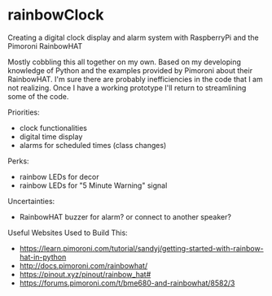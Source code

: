 # rainbowClock
Creating a digital clock display and alarm system with RaspberryPi and the Pimoroni RainbowHAT

Mostly cobbling this all together on my own. Based on my developing knowledge of Python 
and the examples provided by Pimoroni about their RainbowHAT. I'm sure there are probably inefficiencies in the code
that I am not realizing. Once I have a working prototype I'll return to streamlining some of the code.

Priorities:
- clock functionalities
- digital time display
- alarms for scheduled times (class changes)

Perks:
- rainbow LEDs for decor
- rainbow LEDs for "5 Minute Warning" signal

Uncertainties:
- RainbowHAT buzzer for alarm? or connect to another speaker?

Useful Websites Used to Build This:
- https://learn.pimoroni.com/tutorial/sandyj/getting-started-with-rainbow-hat-in-python
- http://docs.pimoroni.com/rainbowhat/
- https://pinout.xyz/pinout/rainbow_hat#
- https://forums.pimoroni.com/t/bme680-and-rainbowhat/8582/3


